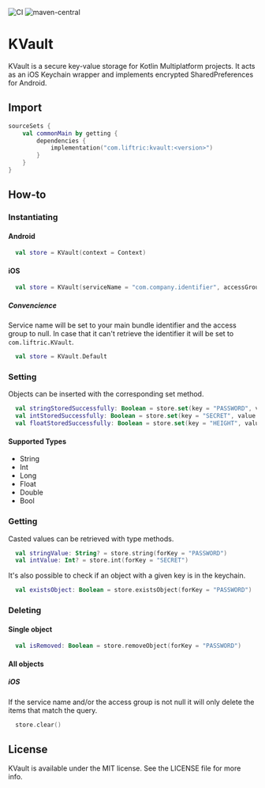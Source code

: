 ![CI](https://github.com/Liftric/kvault/workflows/CI/badge.svg) ![maven-central](https://img.shields.io/maven-central/v/com.liftric/kvault)

# KVault

KVault is a secure key-value storage for Kotlin Multiplatform projects. It acts as an iOS Keychain wrapper and implements encrypted SharedPreferences for Android.

## Import

```kotlin
sourceSets {
    val commonMain by getting {
        dependencies {
            implementation("com.liftric:kvault:<version>")
        }
    }
}
```

## How-to

### Instantiating

#### Android

```kotlin
  val store = KVault(context = Context)
```

#### iOS

```kotlin
  val store = KVault(serviceName = "com.company.identifier", accessGroup = null)
```

##### Convencience

Service name will be set to your main bundle identifier and the access group to null. In case that it can't retrieve the identifier it will be set to `com.liftric.KVault`.

```kotlin
  val store = KVault.Default
```

### Setting

Objects can be inserted with the corresponding set method. 

```kotlin
  val stringStoredSuccessfully: Boolean = store.set(key = "PASSWORD", value = "546hfbfzzeujfdbfdz")
  val intStoredSuccessfully: Boolean = store.set(key = "SECRET", value = 45678765)
  val floatStoredSuccessfully: Boolean = store.set(key = "HEIGHT", value = 1.79)
```

#### Supported Types

- String
- Int
- Long
- Float
- Double
- Bool

### Getting

Casted values can be retrieved with type methods.

```kotlin
  val stringValue: String? = store.string(forKey = "PASSWORD")
  val intValue: Int? = store.int(forKey = "SECRET")
```

It's also possible to check if an object with a given key is in the keychain.

```kotlin
  val existsObject: Boolean = store.existsObject(forKey = "PASSWORD")
```

### Deleting

#### Single object

```kotlin
  val isRemoved: Boolean = store.removeObject(forKey = "PASSWORD")
```

#### All objects

##### iOS

If the service name and/or the access group is not null it will only delete the items that match the query.

```kotlin
  store.clear()
```

## License

KVault is available under the MIT license. See the LICENSE file for more info.
